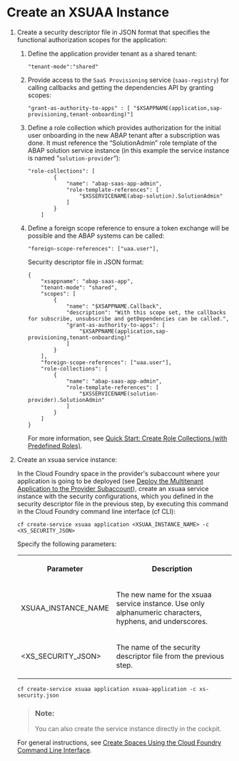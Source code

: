 <!-- loio2ce1a962c3be48dd8035513b0a2d7397 -->

# Create an XSUAA Instance



1.  Create a security descriptor file in JSON format that specifies the functional authorization scopes for the application:
    1.  Define the application provider tenant as a shared tenant:

        ```lang-json
        "tenant-mode":"shared"
        ```

    2.  Provide access to the `SaaS Provisioning` service \(`saas-registry`\) for calling callbacks and getting the dependencies API by granting scopes:

        ```lang-json
        "grant-as-authority-to-apps" : [ "$XSAPPNAME(application,sap-provisioning,tenant-onboarding)"]
        ```

    3.  Define a role collection which provides authorization for the initial user onboarding in the new ABAP tenant after a subscription was done. It must reference the “SolutionAdmin” role template of the ABAP solution service instance \(in this example the service instance is named “`solution-provider`“\):

        ```
        "role-collections": [
                {
                    "name": "abap-saas-app-admin",
                    "role-template-references": [
                        "$XSSERVICENAME(abap-solution).SolutionAdmin"
                    ]
                }
            ]
        
        ```

    4.  Define a foreign scope reference to ensure a token exchange will be possible and the ABAP systems can be called:

        ```lang-json
        "foreign-scope-references": ["uaa.user"],
        ```

        Security descriptor file in JSON format:

        ```lang-json
        {
            "xsappname": "abap-saas-app",
            "tenant-mode": "shared",
            "scopes": [
                {
                    "name": "$XSAPPNAME.Callback",
                    "description": "With this scope set, the callbacks for subscribe, unsubscribe and getDependencies can be called.",
                    "grant-as-authority-to-apps": [
                        "$XSAPPNAME(application,sap-provisioning,tenant-onboarding)"
                    ]
                }
            ],
            "foreign-scope-references": ["uaa.user"],
            "role-collections": [
                {
                    "name": "abap-saas-app-admin",
                    "role-template-references": [
                        "$XSSERVICENAME(solution-provider).SolutionAdmin"
                    ]
                }
            ]
        }
        ```

        For more information, see [Quick Start: Create Role Collections \(with Predefined Roles\)](https://help.sap.com/viewer/65de2977205c403bbc107264b8eccf4b/Cloud/en-US/fe750543788a40b79a49854590ad0b11.html).

2.  Create an xsuaa service instance:

    In the Cloud Foundry space in the provider's subaccount where your application is going to be deployed \(see [Deploy the Multitenant Application to the Provider Subaccount](https://help.sap.com/viewer/65de2977205c403bbc107264b8eccf4b/Cloud/en-US/2204416a491f4068ba36066ca1aa9ca0.html)\), create an xsuaa service instance with the security configurations, which you defined in the security descriptor file in the previous step, by executing this command in the Cloud Foundry command line interface \(cf CLI\):

    ```lang-json
    cf create-service xsuaa application <XSUAA_INSTANCE_NAME> -c <XS_SECURITY_JSON>
    ```

    Specify the following parameters:


    <table>
    <tr>
    <th>

    Parameter


    
    </th>
    <th>

    Description


    
    </th>
    </tr>
    <tr>
    <td>

    XSUAA\_INSTANCE\_NAME


    
    </td>
    <td>

    The new name for the xsuaa service instance. Use only alphanumeric characters, hyphens, and underscores.


    
    </td>
    </tr>
    <tr>
    <td>

    <XS\_SECURITY\_JSON\>


    
    </td>
    <td>

    The name of the security descriptor file from the previous step.


    
    </td>
    </tr>
    </table>
    
    ```lang-json
    cf create-service xsuaa application xsuaa-application -c xs-security.json
    ```

    > ### Note:  
    > You can also create the service instance directly in the cockpit.

    For general instructions, see [Create Spaces Using the Cloud Foundry Command Line Interface](https://help.sap.com/viewer/65de2977205c403bbc107264b8eccf4b/Cloud/en-US/a2e5e29eca0b40da8d3a25e806329377.html).


